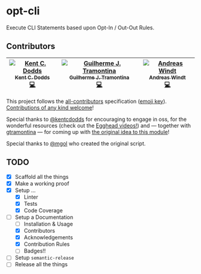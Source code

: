# opt-cli
Execute CLI Statements based upon Opt-In / Out-Out Rules.

## Contributors

<!-- ALL-CONTRIBUTORS-LIST:START - Do not remove or modify this section -->
| [![Kent C. Dodds](https://avatars3.githubusercontent.com/u/1500684?v=3&s=100)<br /><sub>Kent C. Dodds</sub>]()<br />[💻](https://github.com/ta2edchimp/opt-cli/commits?author=kentcdodds) | [![Guilherme J. Tramontina](https://avatars2.githubusercontent.com/u/374635?v=3&s=100)<br /><sub>Guilherme J. Tramontina</sub>]()<br />[💻](https://github.com/ta2edchimp/opt-cli/commits?author=gtramontina) | [![Andreas Windt](https://avatars1.githubusercontent.com/u/262436?v=3&s=100)<br /><sub>Andreas Windt</sub>]()<br />[💻](https://github.com/ta2edchimp/opt-cli/commits?author=ta2edchimp) |
| :---: | :---: | :---: |
<!-- ALL-CONTRIBUTORS-LIST:END -->

This project follows the [all-contributors](https://github.com/kentcdodds/all-contributors) specification ([emoji key](https://github.com/kentcdodds/all-contributors#emoji-key)).
[Contributions of any kind welcome](CONTRIBUTING.md)!

Special thanks to [@kentcdodds](https://github.com/kentcdodds) for encouraging to engage in oss, for the wonderful resources (check out the [Egghead videos!](https://egghead.io/series/how-to-write-an-open-source-javascript-library)) and — together with [gtramontina](https://github.com/gtramontina) — for coming up with [the original idea to this module](https://github.com/gtramontina/ghooks/issues/48#issuecomment-194002689)!

Special thanks to [@mgol](https://github.com/mgol) who created the original script.

## TODO

- [x] Scaffold all the things
- [x] Make a working proof
- [x] Setup ...
  - [x] Linter
  - [x] Tests
  - [x] Code Coverage
- [ ] Setup a Documentation
  - [ ] Installation & Usage
  - [x] Contributors
  - [x] Acknowledgements
  - [x] Contribution Rules
  - [ ] Badges!!
- [ ] Setup `semantic-release`
- [ ] Release all the things

